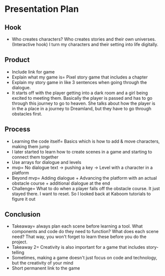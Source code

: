 # Presentation Plan

## Hook
* Who creates characters? Who creates stories and their own universes. (Interactive hook) I turn my characters and their setting into life digitally.

## Product
* Include link for game
* Explain what my game is= Pixel story game that includes a chapter
* Explain my story game in like 3 sentences when going through the dialogue.
 * It starts off with the player getting into a dark room and a girl being excited to meeting them. Basically the player is passed and has to go through this journey to go to heaven. She talks about how the player is in the a place in a journey to Dreamland, but they have to go through obstacles first.

## Process
* Learning the code itself= Basics which is how to add & move characters, making them jump
* I later started to learn how to create scenes in a game and starting to connect them together
 * Use arrays for dialogue and levels
* mvp= No dialogue text -> pushing a key -> Level with a character in a platform
* Beyond mvp= Adding dialogue + Advancing the platform with an actual obstacle course + additional dialogue at the end
 * Challenge= What to do when a player falls off the obstacle course. It just stayed there. I want to reset. So I looked back at Kaboom tutorials to figure it out

## Conclusion
* Takeaway= always plan each scene before learning a tool. What components and code do they need to function? What does each scene need? That way, you won't forget to learn these before you do the project.
* Takeaway 2= Creativity is also important for a game that includes story-telling
* Sometimes, making a game doesn't just focus on code and technology, but the creativity of your mind
* Short permanent link to the game

<!-- EXAMPLE

## Hook
* Verbal riddle of GGD

## Product
* GIF/Demo of example/non-example

## Process
* Flowchart of plan
  * MVP: noun -> door -> yes/no
  * Beyond MVP: noun -> word relation API -> noun API -> yes/no, with counterexample
* Code snippets of:
  * MVP
  * Both APIs
  * Challenge with API keys

## Conclusion
* [URL to project]
* Takeaways
  * Less = more: the heart of the riddle was one line of code; it obviously took more to make the entire thing work, but one complicated line of regular expressions was essentially the solution to the riddle
  * Expect the unexpected: it’s important to budget time for things you don’t account for; for example, I didn’t consider the fact that I would need another entire API to detect nouns
  * Determination is key: ironically enough, I had to make my API keys private. At first, it didn’t seem like it was possible, which meant I couldn’t publish my app. But after all of that hard work, I was determined to find a solution, and I found it in config variables.
* "Presentation can’t, but a speech can"


-->
